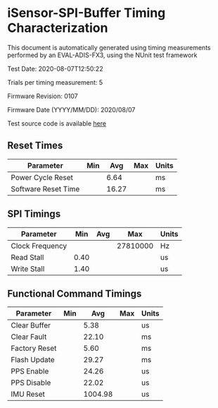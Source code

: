 # iSensor-SPI-Buffer Timing Characterization

This document is automatically generated using timing measurements performed by an EVAL-ADIS-FX3, using the NUnit test framework

Test Date: 2020-08-07T12:50:22

Trials per timing measurement: 5

Firmware Revision: 0107

Firmware Date (YYYY/MM/DD): 2020/08/07

Test source code is available [here](Test/iSensor-SPI-Buffer-Test/FunctionalTimingTests.cs)
## Reset Times

|Parameter|Min|Avg|Max|Units|
| --- | --- | --- | --- | --- |
|Power Cycle Reset||6.64||ms|
|Software Reset Time||16.27||ms|
## SPI Timings

|Parameter|Min|Avg|Max|Units|
| --- | --- | --- | --- | --- |
|Clock Frequency|||27810000|Hz|
|Read Stall|0.40|||us|
|Write Stall|1.40|||us|
## Functional Command Timings

|Parameter|Min|Avg|Max|Units|
| --- | --- | --- | --- | --- |
|Clear Buffer||5.38||us|
|Clear Fault||22.10||ms|
|Factory Reset||5.60||ms|
|Flash Update||29.27||ms|
|PPS Enable||24.26||us|
|PPS Disable||22.02||us|
|IMU Reset||1004.98||us|

